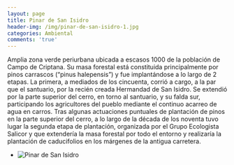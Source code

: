 ```yaml
---
layout: page
title: Pinar de San Isidro
header-img: /img/pinar-de-san-isidro-1.jpg
categories: Ambiental
comments: 'true'
---
```



Amplia zona verde periurbana ubicada a escasos 1000 de la población de Campo de Criptana.
Su masa forestal está constituida principalmente por pinos carrascos (“pinus halepensis”) y fue implantándose a lo largo de 2 etapas.
La primera, a mediados de los cincuenta, corrió a cargo, a la par que el santuario, por la recién creada Hermandad de San Isidro. Se extendió por la parte superior del cerro, en torno al santuario, y su falda sur, participando los agricultores del pueblo mediante el continuo acarreo de agua en carros.
Tras algunas actuaciones puntuales de plantación de pinos en la parte superior del cerro, a lo largo de la década de los noventa tuvo lugar la segunda etapa de plantación, organizada por el Grupo Ecologista Salicor y que extendería la masa forestal por todo el entorno y realizaría la plantación de caducifolios en los márgenes de la antigua carretera.

<div class="photo-gallery">
<ul>
<li><img src="{{ site.github.url }}/img/pinar-de-san-isidro-1.jpg" alt="Pinar de San Isidro"></li>
</ul>
</div>
